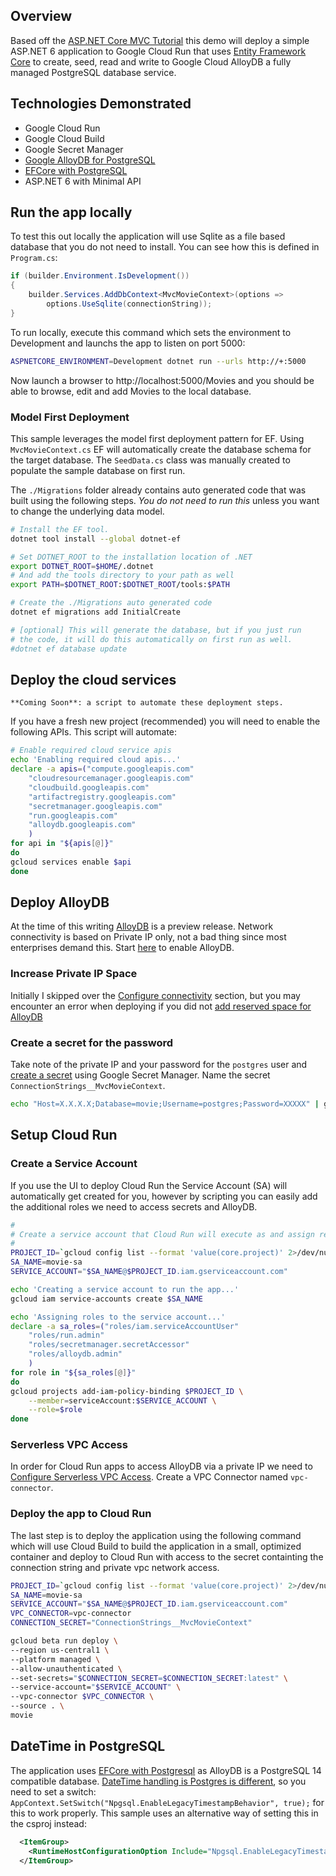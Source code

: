 ## Overview

Based off the [ASP.NET Core MVC Tutorial](https://docs.microsoft.com/en-us/aspnet/core/tutorials/first-mvc-app&tabs=visual-studio-code) this demo will deploy a simple ASP.NET 6 application to Google Cloud Run that uses [Entity Framework Core](https://docs.microsoft.com/en-us/ef/core/) to create, seed, read and write to Google Cloud AlloyDB a fully managed PostgreSQL database service.

## Technologies Demonstrated
* Google Cloud Run
* Google Cloud Build
* Google Secret Manager 
* [Google AlloyDB for PostgreSQL](https://cloud.google.com/alloydb)
* [EFCore with PostgreSQL](https://www.npgsql.org/efcore/)
* ASP.NET 6 with Minimal API

## Run the app locally
To test this out locally the application will use Sqlite as a file based database that you do not need to install.  You can see how this is defined in `Program.cs`:

```csharp
if (builder.Environment.IsDevelopment())
{
    builder.Services.AddDbContext<MvcMovieContext>(options =>
        options.UseSqlite(connectionString));
}
```

To run locally, execute this command which sets the environment to Development and launchs the app to listen on port 5000:
```bash
ASPNETCORE_ENVIRONMENT=Development dotnet run --urls http://+:5000
```

 Now launch a browser to http://localhost:5000/Movies and you should be able to browse, edit and add Movies to the local database.

### Model First Deployment
This sample leverages the model first deployment pattern for EF.  Using `MvcMovieContext.cs`  EF will automatically create the database schema for the target database.  The `SeedData.cs` class was manually created to populate the sample database on first run. 

The `./Migrations` folder already contains auto generated code that was built using the following steps.  *You do not need to run this* unless you want to change the underlying data model. 

```bash
# Install the EF tool.
dotnet tool install --global dotnet-ef

# Set DOTNET_ROOT to the installation location of .NET
export DOTNET_ROOT=$HOME/.dotnet
# And add the tools directory to your path as well
export PATH=$DOTNET_ROOT:$DOTNET_ROOT/tools:$PATH

# Create the ./Migrations auto generated code
dotnet ef migrations add InitialCreate

# [optional] This will generate the database, but if you just run 
# the code, it will do this automatically on first run as well.
#dotnet ef database update
```
## Deploy the cloud services

    **Coming Soon**: a script to automate these deployment steps.

If you have a fresh new project (recommended) you will need to enable the following APIs.  This script will automate:

```bash
# Enable required cloud service apis
echo 'Enabling required cloud apis...'
declare -a apis=("compute.googleapis.com"
    "cloudresourcemanager.googleapis.com"
    "cloudbuild.googleapis.com"
    "artifactregistry.googleapis.com"
    "secretmanager.googleapis.com"
    "run.googleapis.com"
    "alloydb.googleapis.com"
    )
for api in "${apis[@]}"
do
gcloud services enable $api
done
```
## Deploy AlloyDB
At the time of this writing [AlloyDB](https://cloud.google.com/alloydb/docs/overview) is a preview release.  Network connectivity is based on Private IP only, not a bad thing since most enterprises demand this.  Start [here](https://cloud.google.com/alloydb/docs/project-enable-access) to enable AlloyDB.

### Increase Private IP Space
Initially I skipped over the [Configure connectivity](https://cloud.google.com/alloydb/docs/configure-connectivity) section, but you may encounter an error when deploying if you did not [add reserved space for AlloyDB](https://cloud.google.com/alloydb/docs/private-ip-space-increase#gcloud)

### Create a secret for the password
Take note of the private IP and your password for the `postgres` user and [create a secret](https://cloud.google.com/secret-manager/docs/creating-and-accessing-secrets#create) using Google Secret Manager.  Name the secret `ConnectionStrings__MvcMovieContext`.

```bash
echo "Host=X.X.X.X;Database=movie;Username=postgres;Password=XXXXX" | gcloud secrets create ConnectionStrings__MvcMovieContext --data-file=-
```

## Setup Cloud Run

### Create a Service Account
If you use the UI to deploy Cloud Run the Service Account (SA) will automatically get created for you, however by scripting you can easily add the additional roles we need to access secrets and AlloyDB.

```bash
#
# Create a service account that Cloud Run will execute as and assign required permissions
#
PROJECT_ID=`gcloud config list --format 'value(core.project)' 2>/dev/null`
SA_NAME=movie-sa
SERVICE_ACCOUNT="$SA_NAME@$PROJECT_ID.iam.gserviceaccount.com"

echo 'Creating a service account to run the app...'
gcloud iam service-accounts create $SA_NAME

echo 'Assigning roles to the service account...'
declare -a sa_roles=("roles/iam.serviceAccountUser"
    "roles/run.admin"
    "roles/secretmanager.secretAccessor"
    "roles/alloydb.admin"
    )
for role in "${sa_roles[@]}"
do
gcloud projects add-iam-policy-binding $PROJECT_ID \
    --member=serviceAccount:$SERVICE_ACCOUNT \
    --role=$role
done
```

### Serverless VPC Access
In order for Cloud Run apps to access AlloyDB via a private IP we need to [Configure Serverless VPC Access](https://cloud.google.com/vpc/docs/configure-serverless-vpc-access#gcloud).  Create a VPC Connector named `vpc-connector`.

### Deploy the app to Cloud Run
The last step is to deploy the application using the following command which will use Cloud Build to build the application in a small, optimized container and deploy to Cloud Run with access to the secret containting the connection string and private vpc network access.

```bash
PROJECT_ID=`gcloud config list --format 'value(core.project)' 2>/dev/null`
SA_NAME=movie-sa
SERVICE_ACCOUNT="$SA_NAME@$PROJECT_ID.iam.gserviceaccount.com"
VPC_CONNECTOR=vpc-connector
CONNECTION_SECRET="ConnectionStrings__MvcMovieContext"

gcloud beta run deploy \
--region us-central1 \
--platform managed \
--allow-unauthenticated \
--set-secrets="$CONNECTION_SECRET=$CONNECTION_SECRET:latest" \
--service-account="$SERVICE_ACCOUNT" \
--vpc-connector $VPC_CONNECTOR \
--source . \
movie
```

## DateTime in PostgreSQL
The application uses [EFCore with Postgresql](https://www.npgsql.org/efcore/) as AlloyDB is a PostgreSQL 14 compatible database.  [DateTime handling is Postgres is different](https://www.npgsql.org/doc/types/datetime.html), so you need to set a switch: `AppContext.SetSwitch("Npgsql.EnableLegacyTimestampBehavior", true);` for this to work properly.  This sample uses an alternative way of setting this in the csproj instead: 

```xml
  <ItemGroup>
    <RuntimeHostConfigurationOption Include="Npgsql.EnableLegacyTimestampBehavior" Value="true" />
  </ItemGroup>
```
